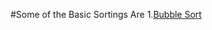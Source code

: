 #Some of the Basic Sortings Are
 1.[Bubble Sort](https://github.com/amanshah008/Design-and-analysis-of-algorithm-Basic-/tree/master/sorting/bubble)
